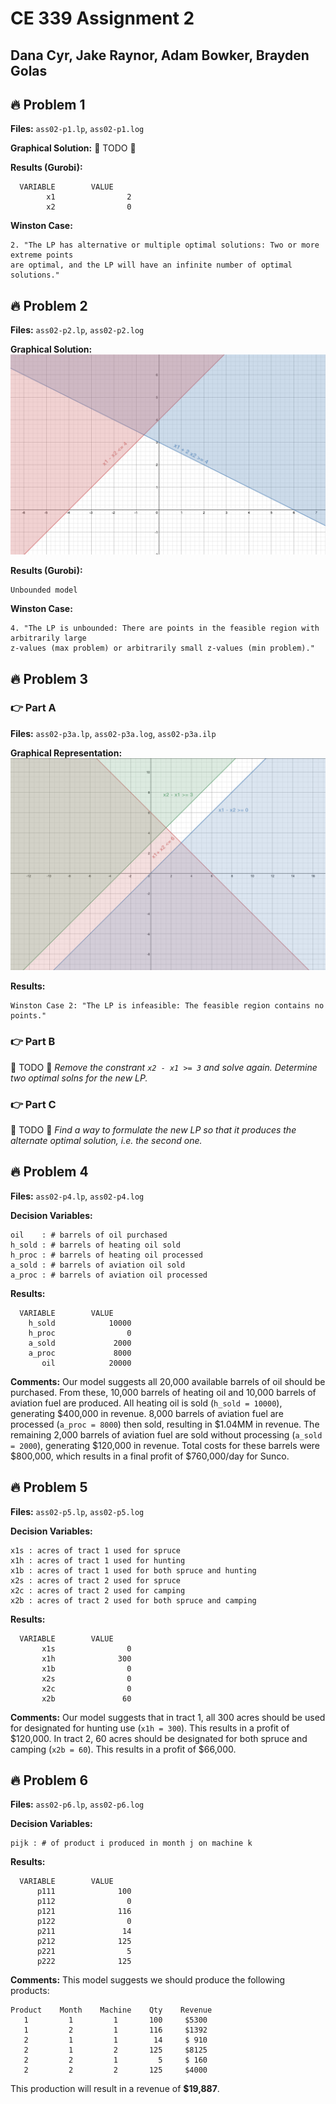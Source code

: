 # CE 339 Assignment 2
## Dana Cyr, Jake Raynor, Adam Bowker, Brayden Golas
## 🔥 Problem 1

**Files:** `ass02-p1.lp`, `ass02-p1.log`

**Graphical Solution:**
🚨 TODO 🚨

**Results (Gurobi):**
```
  VARIABLE        VALUE
        x1                2
        x2                0
```


**Winston Case:**
```
2. "The LP has alternative or multiple optimal solutions: Two or more extreme points
are optimal, and the LP will have an infinite number of optimal solutions."
```


## 🔥 Problem 2

**Files:** `ass02-p2.lp`, `ass02-p2.log`

**Graphical Solution:**
![graphical representation of problem 2](https://raw.githubusercontent.com/adboio/ce339/master/ass02/p2/ass02-p2-graph.png)

**Results (Gurobi):**
```
Unbounded model
```

**Winston Case:** 
```
4. "The LP is unbounded: There are points in the feasible region with arbitrarily large
z-values (max problem) or arbitrarily small z-values (min problem)."
```


## 🔥 Problem 3
### 👉 Part A
**Files:** `ass02-p3a.lp`, `ass02-p3a.log`, `ass02-p3a.ilp`

**Graphical Representation:**
![graphical representation of problem 3a](https://raw.githubusercontent.com/adboio/ce339/master/ass02/p3/ass02-p3a-graph.png)

**Results:**
```
Winston Case 2: "The LP is infeasible: The feasible region contains no points."
```

### 👉 Part B
🚨 TODO 🚨
_Remove the constrant `x2 - x1 >= 3` and solve again._
_Determine two optimal solns for the new LP._


### 👉 Part C
🚨 TODO 🚨
_Find a way to formulate the new LP so that it produces the alternate optimal solution, i.e. the second one._

## 🔥 Problem 4
**Files:** `ass02-p4.lp`, `ass02-p4.log`

**Decision Variables:**
```
oil    : # barrels of oil purchased
h_sold : # barrels of heating oil sold
h_proc : # barrels of heating oil processed
a_sold : # barrels of aviation oil sold
a_proc : # barrels of aviation oil processed
```

**Results:**
```
  VARIABLE        VALUE
    h_sold            10000
    h_proc                0
    a_sold             2000
    a_proc             8000
       oil            20000
```

**Comments:** Our model suggests all 20,000 available barrels of oil should be purchased. From these, 10,000 barrels of heating oil and 10,000 barrels of aviation fuel are produced. All heating oil is sold (`h_sold = 10000`), generating $400,000 in revenue. 8,000 barrels of aviation fuel are processed (`a_proc = 8000`) then sold, resulting in $1.04MM in revenue. The remaining 2,000 barrels of aviation fuel are sold without processing (`a_sold = 2000`), generating $120,000 in revenue. Total costs for these barrels were $800,000, which results in a final profit of $760,000/day for Sunco.

## 🔥 Problem 5
**Files:** `ass02-p5.lp`, `ass02-p5.log`

**Decision Variables:**
```
x1s : acres of tract 1 used for spruce
x1h : acres of tract 1 used for hunting
x1b : acres of tract 1 used for both spruce and hunting
x2s : acres of tract 2 used for spruce
x2c : acres of tract 2 used for camping
x2b : acres of tract 2 used for both spruce and camping
```

**Results:**
```
  VARIABLE        VALUE
       x1s                0
       x1h              300
       x1b                0
       x2s                0
       x2c                0
       x2b               60
```

**Comments:** Our model suggests that in tract 1, all 300 acres should be used for designated for hunting use (`x1h = 300`). This results in a profit of $120,000. In tract 2, 60 acres should be designated for both spruce and camping (`x2b = 60`). This results in a profit of $66,000.

## 🔥 Problem 6
**Files:** `ass02-p6.lp`, `ass02-p6.log`

**Decision Variables:**
```
pijk : # of product i produced in month j on machine k
```

**Results:**
```
  VARIABLE        VALUE
      p111              100
      p112                0
      p121              116
      p122                0
      p211               14
      p212              125
      p221                5
      p222              125
```

**Comments:** This model suggests we should produce the following products:
```
Product    Month    Machine    Qty    Revenue
   1         1         1       100     $5300
   1         2         1       116     $1392
   2         1         1        14     $ 910
   2         1         2       125     $8125
   2         2         1         5     $ 160
   2         2         2       125     $4000
```
This production will result in a revenue of **$19,887**.